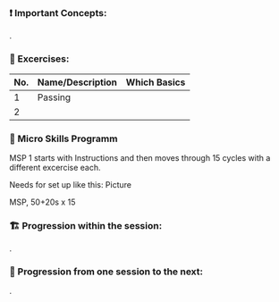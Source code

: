 ### ❗ Important Concepts:

.

### 💪 Excercises:

| No. | Name/Description | Which Basics |
|-----|------------------|--------------|
| 1 | Passing |  |
| 2 |  |  |

### 🤏 Micro Skills Programm

MSP 1 starts with Instructions and then moves through 15 cycles with a different excercise each.

Needs for set up like this: Picture

MSP, 50+20s x 15

### 🏗️ Progression within the session:

.

### 🌱 Progression from one session to the next:

.